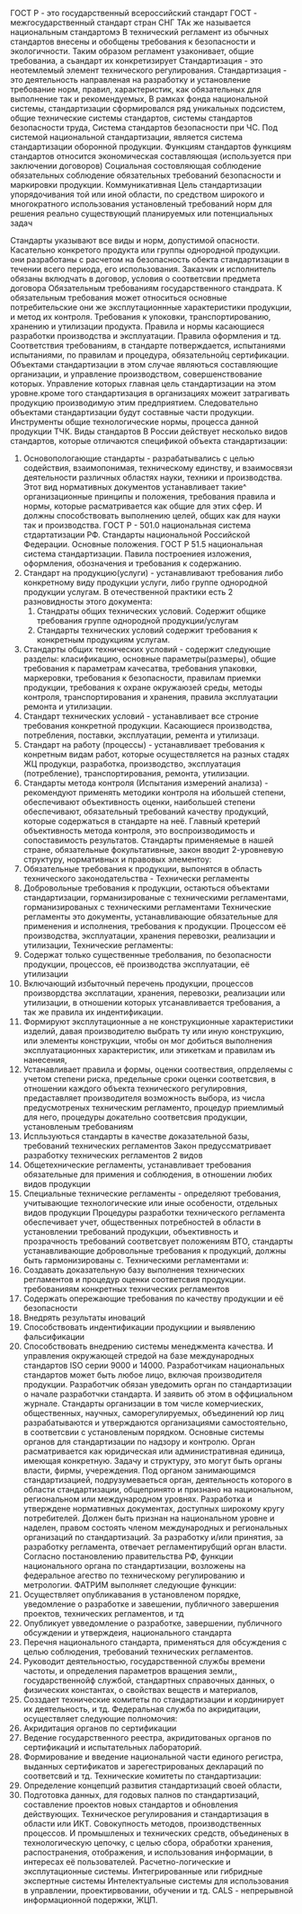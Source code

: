 ГОСТ Р - это государственный всероссийский стандарт
ГОСТ - межгосударственный стандарт стран СНГ
ТАк же называется национальным стандартомэ
В технический регламент из обычных стандартов внесены и обобщены требования к безопасности и экологичности. Таким образом регламент узаконивает, общие требованиа, а сьандарт их конкретизирует
Стандартизация - это неотемлемый элемент технического регулирования.
Стандартизация - это деятельность направленая на разработку и установление требование норм, правил, характеристик,  как обязательных для выполнение так и рекомендуемых, 
В рамках фонда национальной системы, стандартизации сформировался ряд уникальных подсистем, общие технические системы стандартов, системы стандартов безопасности труда, 
Система стандартов безопасности при ЧС. 
Под системой национальной стандартизации, является система стандартизации оборонной продукции. Функциям стандартов функциям стандартов относится экономическая составляющая (используется при заключении договоров)
Социальная состовляющая соблюдение обязательных соблюдение обязательных требований безопасности и маркировки продукции. 
Коммуникативная 
Цель стандартизации упорядочивания той или иной области, по средством широкого и многократного использования установленый требований норм для решения реально существующий планируемых или потенциальных задач

Стандарты указывают все виды и норм, допустимой опасности. Касательно конкретого продукта или группы однородной продукции. они разработаны с расчетом на безопасность обекта стандартизации в течении всего периода, его использования. Заказчик и исполнитель обязаны вклюдчать в договор, условия о соответсвии предмета договора Обязательным требованиям государственного стандрата. К обязательным требования может относиться основные потребительские они же эксплутационнные характеристики продукции, и метод их контроля. Требования к упоковки, транспортированию,  хранению и утилизации продукта. Правила и нормы касающиеся разработки производства и эксплуатации.  Правила оформления и тд.
Соответствия требованиям, в стандарте потверждается, испытаниями испытаниями, по правилам и процедура, обязательнойц сертификации. Объектами стандартизации в этом случае являються составляющие организации, и управление производством, совершенствование которых. Управление которых главная цель стандартизации на этом уровне.кроме того стандартизация в организациях можеит затрагивать продукцию производимую этим предприятием. Следовательно объектами стандартизации будут составные части продукции. Инструменты общие технологические нормы, процесса данной продукции ТЧК. Виды стандартов 
В России действует несколько видов стандартов, которые отличаются спецификой объекта стандартизации:
1. Основопологающие стандарты - разрабатывались с целью содействия, взаимопонимая, техническому единству, и взаимосвязи деятельности различных областях науки, техники и производства. Этот вид нормативных документов устанавливает такие^ организационные принципы и положения, требования правила и нормы, которые расматривается как общие для этих сфер. И должны способствовать выполнению целей, общих как для науки так и производства. ГОСТ Р - 501.0 национальная система стдартатизации РФ. Стандарты национальной Российской Федерации. Основные положения. ГОСТ Р 51.5 национальная система стандартизации. Павила построениея изложения, оформления, обозначения и требования к содержанию.
2. Стандарт на продукцию(услуги) - устанавливают требования либо конкретному виду продукции услуги, либо группе однородной продукции услугам. В отечественной практики есть 2 разновидносты этого документа:
	1. Стандраты общих технических условий. Содержит общике требования группе однородной продукции/услугам
	2. Стандарты технических условий содержит требования к конкретным продукциям услугам.  
3. Стандарты общих технических условий - содержит следующие разделы: класификацию, основные параметры(размеры), общие требования к параметрам качесатва, требования упаковки, маркеровки, требования к безопасности, правилам приемки продукции, требования к охране окружаюзей среды, методы контроля, транспортирования и хранения, правила эксплуатации ремонта и утилизации. 
4. Стандарт технических условий - устанавливает все строние требования конкретной продукции. Касающиеся производства, потребления, поставки, эксплуатации, ремента и утилизаци. 
5. Стандарт на работу (процессы) - устанавливает требования к конретным видам работ, которые осуществляется на разных стадях ЖЦ продукци, разработка, производство, эксплуатация (потребление), транспортирования, ремонта, утилизации. 
6. Стандарты метода контроля (Испытания измерений анализа) - рекомендуют применять методики контроля на ибольшей степени, обеспечивают объективность оценки, наибольшей степени обеспечивают, обязательный требований качеству продукций, которые содержаться в стандарте на неё.  Главный кретерий объективность метода контроля, это воспроизводимость и сопоставимость результатов. 
Стандарты применяемые в нашей стране, обязательные фокультативные, закон вводит 2-уровневую структуру, нормативных и правовых элементоу:
1. Обязательные требования к продукции, выпонятся в область технического законодательства - Технически регламенты 
2. Добровольные требования к продукции, остаються объектами стандартизации, горманизированые с техническими регламентами, горманизированых с техническими регламентами Технические регламенты это документы, устанавливающие обязательные для применения и исполнения, требования к продукции. Процессом её производства, эксплуатации, хранения перевозки, реализации и утилизации, 
Технические регламенты:
1. Содержат только существенные треболвания, по безопасности продукции, процессов, её производства эксплуатации, её утилизации
2. Включающий избыточный перечень продукции, процессов произвордства эксплатации, хранения, перевозки, реализации или утилизации, в отношении которых утсанавливается требования, а так же правила их индентификации.
3. Формируют эксплутационные а не конструкционные характеристики изделий, давая производителю выбрать ту или иную конструкцию, или элементы конструкции, чтобы он мог добиться выполнения эксплуатационных характеристик, или этикеткам и правилам иъ нанесения, 
4. Устанавливает правила и формы, оценки соотвествия, опрделяемы с учетом степени риска, предельные сроки оценки соответсвия, в отношении каждого объекта технического регулировния, предаставляет производителя возможность выбора, из числа предусмотреных техническим регламенто, процедур приемлимый для него, процедуры докательно соответсвия продукции, установленым требованиям
5. Испльзуються стандарты в качестве доказательной базы, требований технических регламентов
Закон предуссматривает разработку технических регламентов 2 видов
1. Общетехнические регламенты, устанавливает требования обязательные для примения и соблюдения, в отношении любих видов продукции
2. Специальные технические регламенты - определяют требования, учитывающие технологические или иные особености, отдельных видов продукции
Процедуры разработки технического регламента обеспечивает учет, общественных потребностей в области в установлении требований продукции, объективность и прозрачность требований соответсвует положениям ВТО, стандарты устанавливающие добровольные требования к продукций, должны быть гармонизированы с. Техническими регламентами и:
1. Создавать доказательную базу выполнения технических регламентов и процедур оценки соответсвия продукции. требованияям конкретных технических регламентов
2. Содержать опережающие требования по качеству продукции и её безопасности
3. Внедрять результаты иноваций
4. Способствовать индентификации продукциии и выявлению фальсификации
5. Способствовать внедрению системы менеджмента качества. И управления окружающей стредой на базе международных стандартов ISO серии 9000 и 14000. Разработчикам национальных стандартов может быть любое лицо, включая производителя продукции. Разработчик обязан уведомить орган по стандартизации о начале разработчки стандарта. И заявить об этом в оффициальном журнале. 
Стандарты организации в том числе комерчиеских, общественных, научных, саморегулируемых, объединений юр лиц разрабатываются и утверждаются организациями самостоятельно, в соответсвии с установленым порядком. 
Основные системы органов для стандартизации по надзору и контролю. Орган расматривается как юридическая или административная единица, имеющая конкретную. Задачу и структуру, это могут быть органы власти, фирмы, учереждения. Под органом занимающимся стандартизацией, подрузумеваеться орган, деятельность которого в области стандартизации, общепринято и признано на национальном,  региональном или международном уровнях. Разработка и утверждене нормативных документах, доступных широкому кругу потребителей. Должен быть признан на национальном уровне и наделен, правом состоять членом международных и региональных организаций по стандартизаций. За разработку и/или принятия, за разработку регламента, отвечает регламентирубщий орган власти.  Согласно постановлению правительства РФ, функции национального органа по стандартизации, возложены на федеральное агество по техническому регулированию и метрологии. ФАТРИМ выполняет следующие функции:
1. Осуществляет опубликавания в установленом порядке, уведомление о разработке и завешении, публичного завершения проектов, технических регламентов, и тд
2. Опубликует увведомление о разработке, завершении, публичного обсуждении и утверждеия, национального стандарта 
3. Перечня национального стандарта, применяться для обсуждения с целью соблюдения, требований технических регламентов.
4. Руководит деятельностью, государственной службы времени частоты, и определения параметров вращения земли,, государственнойф службой, стандартных справочных данных, о физических константах, о свойствах веществ и материалов, 
5. Созздает технические комитеты по стандартизации и кординирует их деятельность, и тд. 
Федеральная служба по акридитации, осуществляет следующие полномочия:
1. Акридитация органов по сертификации
2. Ведение государственного реестра, акридитованых органов по сертификаций и испытательных лабораторий. 
3. Формирование и введение национальной части единого регистра, выданных сертификатов и зарегестрированых деклараций по соответсвий и тд. 
Технические комитеты по стандартизации:
1. Определение концепций развития стандартизаций своей области, 
2. Подготовка данных, для годовых палнов по стандартизаций, составление проектов новых стандартов и обновления действующих. 
Техническое регулирования и стандартизация в области или ИКТ. Совокупность методов, производственных процессов. И промышленых и технических средств, объединеных в технологическую цепочку, с целью сбора, обработки хранения, распостранения, отображения, и использования информации, в интересах её пользователей. 
Расчетно-логические и эксплутационные системы. 
Интегрированные или гибридные экспертные системы 
Интелектуальные системы для использования в управлении, проектирвовании, обучении и тд. 
CALS - непрерывной информационной подержки, ЖЦП. 
